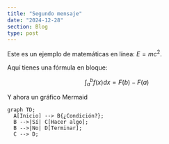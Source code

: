 ```yaml
---
title: "Segundo mensaje"
date: "2024-12-28"
section: Blog
type: post
---
```


Este es un ejemplo de matemáticas en línea: $E = mc^2$.

Aquí tienes una fórmula en bloque:

$$
\int_a^b f(x) dx = F(b) - F(a)
$$

Y ahora un gráfico Mermaid

```mermaid
graph TD;
  A[Inicio] --> B{¿Condición?};
  B -->|Sí| C[Hacer algo];
  B -->|No| D[Terminar];
  C --> D;
```
